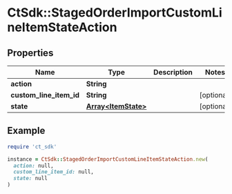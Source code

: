 # CtSdk::StagedOrderImportCustomLineItemStateAction

## Properties

| Name | Type | Description | Notes |
| ---- | ---- | ----------- | ----- |
| **action** | **String** |  |  |
| **custom_line_item_id** | **String** |  | [optional] |
| **state** | [**Array&lt;ItemState&gt;**](ItemState.md) |  | [optional] |

## Example

```ruby
require 'ct_sdk'

instance = CtSdk::StagedOrderImportCustomLineItemStateAction.new(
  action: null,
  custom_line_item_id: null,
  state: null
)
```

